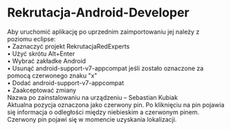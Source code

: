 Rekrutacja-Android-Developer
============================
Aby uruchomić aplikację po uprzednim zaimportowaniu jej należy z poziomu eclipse: <br>
•	Zaznaczyć projekt  RekrutacjaRedExperts <br>
•	Użyć skrótu Alt+Enter <br>
•	Wybrać zakładke Android <br>
•	Usunąć  android-support-v7-appcompat  jeśli zostało oznaczone za pomocą czerwonego znaku "x" <br>
•	Dodać android-support-v7-appcompat <br>
•	Zaakceptować zmiany <br>
Nazwa po zainstalowaniu na urządzeniu – Sebastian Kubiak <br>
Aktualna pozycja oznaczona jako czerwony pin. Po kliknięciu na pin pojawia się informacja o odległości między niebieskim a czerwonym pinem. <br>
Czerwony pin pojawi się w momencie uzyskania lokalizacji. <br>
